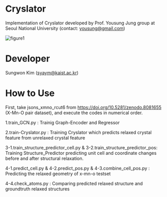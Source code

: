 # Cryslator


Implementation of Cryslator developed by Prof. Yousung Jung group at Seoul National University (contact: yousung@gmail.com)

![figure1](https://github.com/kaist-amsg/Cryslator/assets/38600256/8e834b3f-9010-4fc2-936c-febb381f2dd2)

# Developer
Sungwon Kim (syaym@kaist.ac.kr)

# How to Use
First, take jsons_xmno_rcut6 from https://doi.org/10.5281/zenodo.8081655 (X-Mn-O pair dataset), and execute the codes in numerical order.

1.train_GCN.py : Trainig Graph-Encoder and Regressor

2.train-Cryslator.py : Training Cryslator which predicts relaxed crystal feature from unrelaxed crystal feature

3-1.train_structure_predictor_cell.py & 3-2.train_structure_predictor_pos: Training Structure_Predictor predicting unit cell and coordinate changes before and after structural relaxation.

4-1.predict_cell.py & 4-2.predict_pos.py & 4-3.combine_cell_pos.py : Predicting the relaxed geometry of x-mn-o testset

4-4.check_atoms.py : Comparing predicted relaxed structure and groundtruth relaxed structures
 
